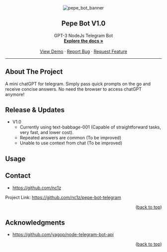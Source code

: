 <a name="readme-top"></a>

<!-- PROJECT LOGO -->

<Banner Here>

<br />
<div align="center">

![pepe_bot_banner](https://user-images.githubusercontent.com/111836326/215309927-77ad762d-d416-483d-9348-b055b39e90d4.jpg)

<h2 align="center">Pepe Bot V1.0</h2>

  <p align="center">
    GPT-3 NodeJs Telegram Bot
    <br />
    <a href="https://github.com/nc1z/simple-bot-telegram"><strong>Explore the docs »</strong></a>
    <br />
    <br />
    <a href="https://t.me/simple_v1_bot">View Demo</a>
    ·
    <a href="https://github.com/nc1z/simple-bot-telegram">Report Bug</a>
    ·
    <a href="https://github.com/nc1z/simple-bot-telegram">Request Feature</a>
  </p>
</div>

<hr/>

<!-- ABOUT THE PROJECT -->

## About The Project

A mini chatGPT for telegram. Simply pass quick prompts on the go and receive concise answers. No need the browser to access chatGPT anymore!

<!-- RELEASE -->

## Release & Updates

- V1.0
  - Currently using text-babbage-001 (Capable of straightforward tasks, very fast, and lower cost).
  - Repeated answers are common (To be improved)
  - Unable to use context from chat (To be improved)

<!-- BOT COMMANDS -->

## Usage

<!-- CONTACT -->

## Contact

- https://github.com/nc1z

Project Link: https://github.com/nc1z/pepe-bot-telegram

<p align="right">(<a href="#readme-top">back to top</a>)</p>

<!-- ACKNOWLEDGMENTS -->

## Acknowledgments

- https://github.com/yagop/node-telegram-bot-api

<p align="right">(<a href="#readme-top">back to top</a>)</p>
